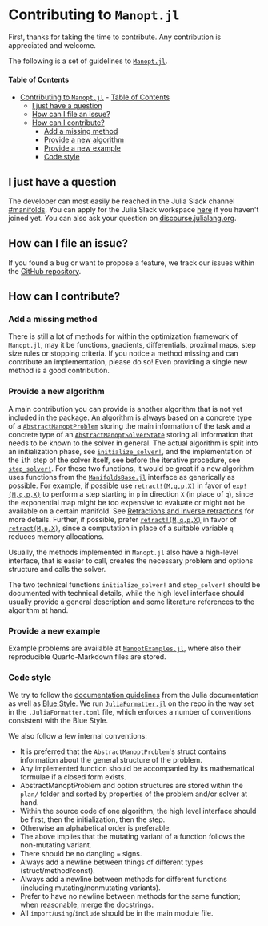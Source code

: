 # Contributing to `Manopt.jl`

First, thanks for taking the time to contribute.
Any contribution is appreciated and welcome.

The following is a set of guidelines to [`Manopt.jl`](https://juliamanifolds.github.io/Manopt.jl/).

#### Table of Contents

- [Contributing to `Manopt.jl`](#Contributing-to-manoptjl)
      - [Table of Contents](#Table-of-Contents)
  - [I just have a question](#I-just-have-a-question)
  - [How can I file an issue?](#How-can-I-file-an-issue)
  - [How can I contribute?](#How-can-I-contribute)
    - [Add a missing method](#Add-a-missing-method)
    - [Provide a new algorithm](#Provide-a-new-algorithm)
    - [Provide a new example](#Provide-a-new-example)
    - [Code style](#Code-style)

## I just have a question

The developer can most easily be reached in the Julia Slack channel [#manifolds](https://julialang.slack.com/archives/CP4QF0K5Z).
You can apply for the Julia Slack workspace [here](https://julialang.org/slack/) if you haven't joined yet.
You can also ask your question on [discourse.julialang.org](https://discourse.julialang.org).

## How can I file an issue?

If you found a bug or want to propose a feature, we track our issues within the [GitHub repository](https://github.com/JuliaManifolds/Manopt.jl/issues).

## How can I contribute?

### Add a missing method

There is still a lot of methods for within the optimization framework of  `Manopt.jl`, may it be functions, gradients, differentials, proximal maps, step size rules or stopping criteria.
If you notice a method missing and can contribute an implementation, please do so!
Even providing a single new method is a good contribution.

### Provide a new algorithm

A main contribution you can provide is another algorithm that is not yet included in the
package.
An algorithm is always based on a concrete type of a [`AbstractManoptProblem`](https://manoptjl.org/stable/plans/index.html#AbstractManoptProblems-1) storing the main information of the task and a concrete type of an [`AbstractManoptSolverState`](https://manoptjl.org/stable/plans/index.html#AbstractManoptSolverState-1from) storing all information that needs to be known to the solver in general. The actual algorithm is split into an initialization phase, see [`initialize_solver!`](https://manoptjl.org/stable/solvers/index.html#Manopt.initialize_solver!), and the implementation of the `i`th step of the solver itself, see  before the iterative procedure, see [`step_solver!`](https://manoptjl.org/stable/solvers/index.html#Manopt.step_solver!).
For these two functions, it would be great if a new algorithm uses functions from the [`ManifoldsBase.jl`](https://juliamanifolds.github.io/Manifolds.jl/latest/interface.html) interface as generically as possible. For example, if possible use [`retract!(M,q,p,X)`](https://juliamanifolds.github.io/Manifolds.jl/latest/interface.html#ManifoldsBase.retract!-Tuple{AbstractManifold,Any,Any,Any}) in favor of [`exp!(M,q,p,X)`](https://juliamanifolds.github.io/Manifolds.jl/latest/interface.html#ManifoldsBase.exp!-Tuple{AbstractManifold,Any,Any,Any}) to perform a step starting in `p` in direction `X` (in place of `q`), since the exponential map might be too expensive to evaluate or might not be available on a certain manifold. See [Retractions and inverse retractions](https://juliamanifolds.github.io/Manifolds.jl/latest/interface.html#Retractions-and-inverse-Retractions) for more details.
Further, if possible, prefer [`retract!(M,q,p,X)`](https://juliamanifolds.github.io/Manifolds.jl/latest/interface.html#ManifoldsBase.retract!-Tuple{AbstractManifold,Any,Any,Any}) in favor of [`retract(M,p,X)`](https://juliamanifolds.github.io/Manifolds.jl/latest/interface.html#ManifoldsBase.retract-Tuple{AbstractManifold,Any,Any}), since a computation in place of a suitable variable `q` reduces memory allocations.

Usually, the methods implemented in `Manopt.jl` also have a high-level interface, that is easier to call, creates the necessary problem and options structure and calls the solver.

The two technical functions `initialize_solver!` and `step_solver!` should be documented with technical details, while the high level interface should usually provide a general description and some literature references to the algorithm at hand.

### Provide a new example

Example problems are available at [`ManoptExamples.jl`](https://github.com/JuliaManifolds/ManoptExamples.jl),
where also their reproducible Quarto-Markdown files are stored.

### Code style

We try to follow the [documentation guidelines](https://docs.julialang.org/en/v1/manual/documentation/) from the Julia documentation as well as [Blue Style](https://github.com/invenia/BlueStyle).
We run [`JuliaFormatter.jl`](https://github.com/domluna/JuliaFormatter.jl) on the repo in the way set in the `.JuliaFormatter.toml` file, which enforces a number of conventions consistent with the Blue Style.

We also follow a few internal conventions:

- It is preferred that the `AbstractManoptProblem`'s struct contains information about the general structure of the problem.
- Any implemented function should be accompanied by its mathematical formulae if a closed form exists.
- AbstractManoptProblem and option structures are stored within the `plan/` folder and sorted by properties of the problem and/or solver at hand.
- Within the source code of one algorithm, the high level interface should be first, then the initialization, then the step.
- Otherwise an alphabetical order is preferable.
- The above implies that the mutating variant of a function follows the non-mutating variant.
- There should be no dangling `=` signs.
- Always add a newline between things of different types (struct/method/const).
- Always add a newline between methods for different functions (including mutating/nonmutating variants).
- Prefer to have no newline between methods for the same function; when reasonable, merge the docstrings.
- All `import`/`using`/`include` should be in the main module file.
